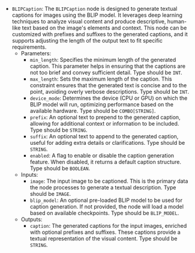 - `BLIPCaption`: The `BLIPCaption` node is designed to generate textual captions for images using the BLIP model. It leverages deep learning techniques to analyze visual content and produce descriptive, human-like text based on the image's elements and context. This node can be customized with prefixes and suffixes to the generated captions, and it supports adjusting the length of the output text to fit specific requirements.
    - Parameters:
        - `min_length`: Specifies the minimum length of the generated caption. This parameter helps in ensuring that the captions are not too brief and convey sufficient detail. Type should be `INT`.
        - `max_length`: Sets the maximum length of the caption. This constraint ensures that the generated text is concise and to the point, avoiding overly verbose descriptions. Type should be `INT`.
        - `device_mode`: Determines the device (CPU or GPU) on which the BLIP model will run, optimizing performance based on the available hardware. Type should be `COMBO[STRING]`.
        - `prefix`: An optional text to prepend to the generated caption, allowing for additional context or information to be included. Type should be `STRING`.
        - `suffix`: An optional text to append to the generated caption, useful for adding extra details or clarifications. Type should be `STRING`.
        - `enabled`: A flag to enable or disable the caption generation feature. When disabled, it returns a default caption structure. Type should be `BOOLEAN`.
    - Inputs:
        - `image`: The input image to be captioned. This is the primary data the node processes to generate a textual description. Type should be `IMAGE`.
        - `blip_model`: An optional pre-loaded BLIP model to be used for caption generation. If not provided, the node will load a model based on available checkpoints. Type should be `BLIP_MODEL`.
    - Outputs:
        - `caption`: The generated captions for the input images, enriched with optional prefixes and suffixes. These captions provide a textual representation of the visual content. Type should be `STRING`.
